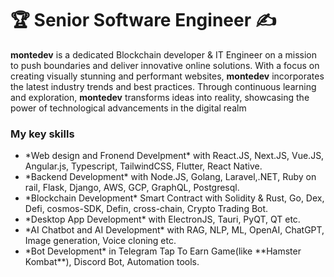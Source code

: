 <h1 align="left">
    🏆 Senior Software Engineer ✍
</h1>

  **montedev** is a dedicated Blockchain developer & IT Engineer on a mission to push boundaries and deliver innovative online solutions. With a focus on creating visually stunning and performant websites, **montedev** incorporates the latest industry trends and best practices. Through continuous learning and exploration, **montedev** transforms ideas into reality, showcasing the power of technological advancements in the digital realm

<h3> My key skills</h3>
      <ul>
        <li>*Web design and Fronend Develpment* with React.JS, Next.JS, Vue.JS, Angular.js, Typescript, TailwindCSS, Flutter, React Native.</li>
        <li>*Backend Development* with Node.JS, Golang, Laravel,.NET, Ruby on rail, Flask, Django, AWS, GCP, GraphQL, Postgresql.</li>
        <li>*Blockchain Development* Smart Contract with Solidity & Rust, Go, Dex, Defi, cosmos-SDK, Defin, cross-chain, Crypto Trading Bot.</li>
        <li>*Desktop App Development* with ElectronJS, Tauri, PyQT, QT etc. </li>
        <li>*AI Chatbot and AI Development* with RAG, NLP, ML, OpenAI, ChatGPT, Image generation, Voice cloning etc.</li>
        <li>*Bot Development* in Telegram Tap To Earn Game(like **Hamster Kombat**), Discord Bot, Automation tools.  </li>
      </ul>

